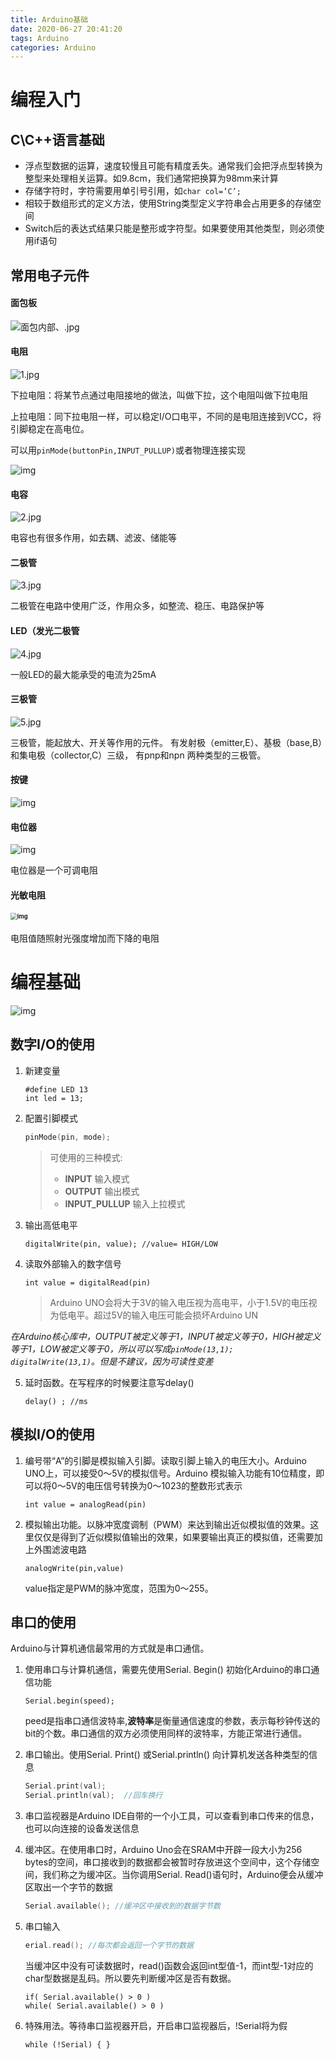 ```yaml
---
title: Arduino基础
date: 2020-06-27 20:41:20
tags: Arduino
categories: Arduino
---
```


# 编程入门

## C\C++语言基础

+ 浮点型数据的运算，速度较慢且可能有精度丢失。通常我们会把浮点型转换为整型来处理相关运算。如9.8cm，我们通常把换算为98mm来计算
+ 存储字符时，字符需要用单引号引用，如`char col=’C’;` 
+ 相较于数组形式的定义方法，使用String类型定义字符串会占用更多的存储空间
+ Switch后的表达式结果只能是整形或字符型。如果要使用其他类型，则必须使用if语句

## 常用电子元件

#### 面包板

![面包内部、.jpg](https://www.arduino.cn/data/attachment/forum/201704/15/202407hn5028ql688082nn.jpg)

#### 电阻

![1.jpg](https://www.arduino.cn/data/attachment/forum/201704/15/202658ek379kisa3pi3vzh.jpg)



下拉电阻：将某节点通过电阻接地的做法，叫做下拉，这个电阻叫做下拉电阻

上拉电阻：同下拉电阻一样，可以稳定I/O口电平，不同的是电阻连接到VCC，将引脚稳定在高电位。

​					可以用`pinMode(buttonPin,INPUT_PULLUP)`或者物理连接实现

<img src="https://timgsa.baidu.com/timg?image&amp;quality=80&amp;size=b9999_10000&amp;sec=1593272183166&amp;di=af1a7b5270252e45f9a6cd75c61a1209&amp;imgtype=0&amp;src=http%3A%2F%2Ff.hiphotos.baidu.com%2Fzhidao%2Fpic%2Fitem%2Feac4b74543a98226f2cddc348a82b9014a90eb91.jpg" alt="img"  />

#### 电容

![2.jpg](https://www.arduino.cn/data/attachment/forum/201704/15/202736q9kswuxis5nl825i.jpg)

电容也有很多作用，如去耦、滤波、储能等

#### 二极管

![3.jpg](https://www.arduino.cn/data/attachment/forum/201704/15/202812i9v9k8tly9hwhvxl.jpg)

二极管在电路中使用广泛，作用众多，如整流、稳压、电路保护等

#### LED（发光二极管

![4.jpg](https://www.arduino.cn/data/attachment/forum/201704/15/202849hnqjq8mqtntmj8zm.jpg)

一般LED的最大能承受的电流为25mA

#### 三极管

![5.jpg](https://www.arduino.cn/data/attachment/forum/201704/15/202929l3to1oz4wtwf6chn.jpg)

三极管，能起放大、开关等作用的元件。
有发射极（emitter,E）、基极（base,B）和集电极（collector,C）三级，
有pnp和npn 两种类型的三极管。

#### 按键

![img](https://www.arduino.cn/data/attachment/forum/201801/20/212948cbd22kta69immltw.jpg)

#### 电位器

![img](https://www.arduino.cn/data/attachment/forum/201803/05/210944q3dre8qok1daddvt.png)

电位器是一个可调电阻

#### 光敏电阻

#### <img src="https://www.arduino.cn/data/attachment/forum/201803/05/212142at6fw8a8rkx8n6ka.png" alt="img" style="zoom:67%;" />

电阻值随照射光强度增加而下降的电阻

# 编程基础

![img](https://www.arduino.cn/data/attachment/forum/201801/20/210906pl8cbzbqyeiq8ill.jpg)

## 数字I/O的使用

1. 新建变量

   ```
   #define LED 13
   int led = 13;
   ```

2. 配置引脚模式

   ```c
   pinMode(pin, mode); 
   ```

   > 可使用的三种模式:
   >
   > + **INPUT**     输入模式
   > + **OUTPUT**     输出模式
   > + **INPUT_PULLUP**     输入上拉模式

3. 输出高低电平

   ```
   digitalWrite(pin, value); //value= HIGH/LOW 
   ```

4. 读取外部输入的数字信号

   ```
   int value = digitalRead(pin) 
   ```

   > Arduino UNO会将大于3V的输入电压视为高电平，小于1.5V的电压视为低电平。超过5V的输入电压可能会损坏Arduino UN

*在Arduino核心库中，OUTPUT被定义等于1，INPUT被定义等于0，HIGH被定义等于1，LOW被定义等于0，所以可以写成`pinMode(13,1);` ` digitalWrite(13,1)`。但是不建议，因为可读性变差*

5. 延时函数。在写程序的时候要注意写delay()

   ```
   delay() ; //ms
   ```

## 模拟I/O的使用

1. 编号带“A”的引脚是模拟输入引脚。读取引脚上输入的电压大小。Arduino UNO上，可以接受0～5V的模拟信号。Arduino 模拟输入功能有10位精度，即可以将0～5V的电压信号转换为0～1023的整数形式表示

   ```
   int value = analogRead(pin)
   ```

2. 模拟输出功能。以脉冲宽度调制（PWM）来达到输出近似模拟值的效果。这里仅仅是得到了近似模拟值输出的效果，如果要输出真正的模拟值，还需要加上外围滤波电路

   ```
   analogWrite(pin,value)
   ```

   value指定是PWM的脉冲宽度，范围为0～255。

## 串口的使用

Arduino与计算机通信最常用的方式就是串口通信。

1. 使用串口与计算机通信，需要先使用Serial. Begin() 初始化Arduino的串口通信功能

   ```
   Serial.begin(speed);
   ```

   peed是指串口通信波特率,**波特率**是衡量通信速度的参数，表示每秒钟传送的bit的个数。串口通信的双方必须使用同样的波特率，方能正常进行通信。

2. 串口输出。使用Serial. Print() 或Serial.println() 向计算机发送各种类型的信息

   ```c
   Serial.print(val);
   Serial.println(val);  //回车换行
   ```

3. 串口监视器是Arduino IDE自带的一个小工具，可以查看到串口传来的信息，也可以向连接的设备发送信息

4. 缓冲区。在使用串口时，Arduino Uno会在SRAM中开辟一段大小为256 bytes的空间，串口接收到的数据都会被暂时存放进这个空间中，这个存储空间，我们称之为缓冲区。当你调用Serial. Read()语句时，Arduino便会从缓冲区取出一个字节的数据

   ```c
   Serial.available(); //缓冲区中接收到的数据字节数
   ```

5. 串口输入

   ```c
   erial.read(); //每次都会返回一个字节的数据
   ```

   当缓冲区中没有可读数据时，read()函数会返回int型值-1，而int型-1对应的char型数据是乱码。所以要先判断缓冲区是否有数据。

   ```
   if( Serial.available() > 0 ) 
   while( Serial.available() > 0 )
   ```

6. 特殊用法。等待串口监视器开启，开启串口监视器后，!Serial将为假

   ```
   while (!Serial) { }
   ```

   

